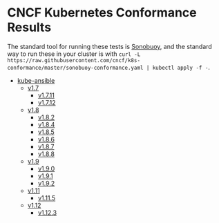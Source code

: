 # CNCF Kubernetes Conformance Results
The standard tool for running these tests is
[Sonobuoy](https://github.com/heptio/sonobuoy), and the standard way to run
these in your cluster is with `curl -L https://raw.githubusercontent.com/cncf/k8s-conformance/master/sonobuoy-conformance.yaml | kubectl apply -f -`.

- [kube-ansible](https://github.com/inwinstack/inwinkube-ansible.git)
  - [v1.7](https://github.com/cncf/k8s-conformance/pull/96)
    - [v1.7.11](/kube-ansible/v1.7/v1.7.11)
    - [v1.7.12](/kube-ansible/v1.7/v1.7.12)
  - [v1.8](https://github.com/cncf/k8s-conformance/pull/95)
    - [v1.8.2](/kube-ansible/v1.8/v1.8.2)
    - [v1.8.4](/kube-ansible/v1.8/v1.8.4)
    - [v1.8.5](/kube-ansible/v1.8/v1.8.5)
    - [v1.8.6](/kube-ansible/v1.8/v1.8.6)
    - [v1.8.7](/kube-ansible/v1.8/v1.8.7)
    - [v1.8.8](/kube-ansible/v1.8/v1.8.8)
  - [v1.9](https://github.com/cncf/k8s-conformance/pull/144)
    - [v1.9.0](/kube-ansible/v1.9/v1.9.0)
    - [v1.9.1](/kube-ansible/v1.9/v1.9.1)
    - [v1.9.2](/kube-ansible/v1.9/v1.9.2)
  - [v1.11](https://github.com/cncf/k8s-conformance/pull/401)
    - [v1.11.5](/kube-ansible/v1.11/v1.11.5)
  - [v1.12](https://github.com/cncf/k8s-conformance/pull/405)
    - [v1.12.3](/kube-ansible/v1.12/v1.12.3)
